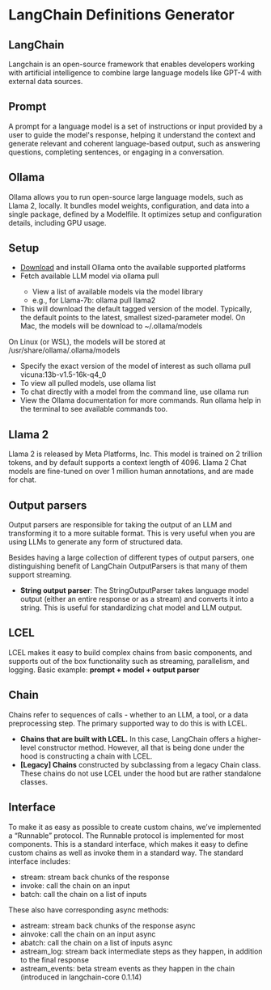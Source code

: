# LangChain Definitions Generator

## LangChain
Langchain is an open-source framework that enables developers working with artificial intelligence to combine large language models like GPT-4 with external data sources.

## Prompt 
A prompt for a language model is a set of instructions or input provided by a user to guide the model's response, helping it understand the context and generate relevant and coherent language-based output, such as answering questions, completing sentences, or engaging in a conversation.

## Ollama
Ollama allows you to run open-source large language models, such as Llama 2, locally. It bundles model weights, configuration, and data into a single package, defined by a Modelfile. It optimizes setup and configuration details, including GPU usage.

## Setup
- [Download](https://ollama.com/download) and install Ollama onto the available supported platforms 
- Fetch available LLM model via ollama pull <name-of-model>
    * View a list of available models via the model library
    * e.g., for Llama-7b: ollama pull llama2
- This will download the default tagged version of the model. Typically, the default points to the latest, smallest sized-parameter model.
On Mac, the models will be download to ~/.ollama/models

On Linux (or WSL), the models will be stored at /usr/share/ollama/.ollama/models

- Specify the exact version of the model of interest as such ollama pull vicuna:13b-v1.5-16k-q4_0
- To view all pulled models, use ollama list
- To chat directly with a model from the command line, use ollama run <name-of-model>
- View the Ollama documentation for more commands. Run ollama help in the terminal to see available commands too.

## Llama 2
Llama 2 is released by Meta Platforms, Inc. This model is trained on 2 trillion tokens, and by default supports a context length of 4096. Llama 2 Chat models are fine-tuned on over 1 million human annotations, and are made for chat.

## Output parsers
Output parsers are responsible for taking the output of an LLM and transforming it to a more suitable format. This is very useful when you are using LLMs to generate any form of structured data.

Besides having a large collection of different types of output parsers, one distinguishing benefit of LangChain OutputParsers is that many of them support streaming.

- **String output parser**: The StringOutputParser takes language model output (either an entire response or as a stream) and converts it into a string. This is useful for standardizing chat model and LLM output.

## LCEL 
LCEL makes it easy to build complex chains from basic components, and supports out of the box functionality such as streaming, parallelism, and logging.
Basic example: **prompt + model + output parser**

## Chain 
Chains refer to sequences of calls - whether to an LLM, a tool, or a data preprocessing step. The primary supported way to do this is with LCEL.
- **Chains that are built with LCEL.** In this case, LangChain offers a higher-level constructor method. However, all that is being done under the hood is constructing a chain with LCEL.
- **[Legacy] Chains** constructed by subclassing from a legacy Chain class. These chains do not use LCEL under the hood but are rather standalone classes.  

## Interface 
To make it as easy as possible to create custom chains, we’ve implemented a “Runnable” protocol. The Runnable protocol is implemented for most components. This is a standard interface, which makes it easy to define custom chains as well as invoke them in a standard way. The standard interface includes:

* stream: stream back chunks of the response
* invoke: call the chain on an input
* batch: call the chain on a list of inputs

These also have corresponding async methods:

* astream: stream back chunks of the response async
* ainvoke: call the chain on an input async
* abatch: call the chain on a list of inputs async
* astream_log: stream back intermediate steps as they happen, in addition to the final response
* astream_events: beta stream events as they happen in the chain (introduced in langchain-core 0.1.14)
